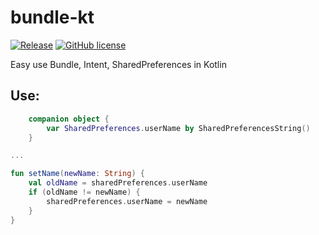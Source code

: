 # bundle-kt
[![Release](https://jitpack.io/v/RomanTsarou/bundle-kt.svg)](https://jitpack.io/#RomanTsarou/bundle-kt)
[![GitHub license](https://img.shields.io/badge/license-Apache%20License%202.0-blue.svg?style=flat)](http://www.apache.org/licenses/LICENSE-2.0)

Easy use Bundle, Intent, SharedPreferences in Kotlin

## Use:
```kotlin
    companion object {
        var SharedPreferences.userName by SharedPreferencesString()
    }

...

fun setName(newName: String) {
    val oldName = sharedPreferences.userName
    if (oldName != newName) {
        sharedPreferences.userName = newName
    }
}

